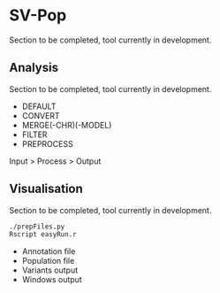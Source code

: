 # SV-Pop
Section to be completed, tool currently in development.


## Analysis
Section to be completed, tool currently in development.

- DEFAULT
- CONVERT
- MERGE(-CHR)(-MODEL)
- FILTER
- PREPROCESS

Input > Process > Output

## Visualisation
Section to be completed, tool currently in development.

```bash
./prepFiles.py
Rscript easyRun.r
```

- Annotation file
- Population file
- Variants output
- Windows output
